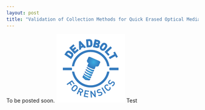 ```yaml
---
layout: post
title: "Validation of Collection Methods for Quick Erased Optical Media"
---
```


To be posted soon.
![Alt Text](/images/1/apple-touch-icon.png "Tooltip")
Test
